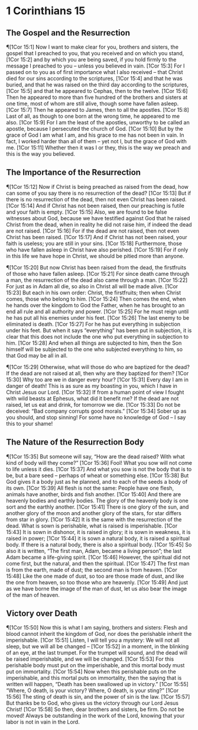 # 1 Corinthians 15

## The Gospel and the Resurrection
¶[1Cor 15:1] Now I want to make clear for you, brothers and sisters, the gospel that I preached to you, that you received and on which you stand,
[1Cor 15:2] and by which you are being saved, if you hold firmly to the message I preached to you – unless you believed in vain.
[1Cor 15:3] For I passed on to you as of first importance what I also received – that Christ died for our sins according to the scriptures,
[1Cor 15:4] and that he was buried, and that he was raised on the third day according to the scriptures,
[1Cor 15:5] and that he appeared to Cephas, then to the twelve.
[1Cor 15:6] Then he appeared to more than five hundred of the brothers and sisters at one time, most of whom are still alive, though some have fallen asleep.
[1Cor 15:7] Then he appeared to James, then to all the apostles.
[1Cor 15:8] Last of all, as though to one born at the wrong time, he appeared to me also.
[1Cor 15:9] For I am the least of the apostles, unworthy to be called an apostle, because I persecuted the church of God.
[1Cor 15:10] But by the grace of God I am what I am, and his grace to me has not been in vain. In fact, I worked harder than all of them – yet not I, but the grace of God with me.
[1Cor 15:11] Whether then it was I or they, this is the way we preach and this is the way you believed.

## The Importance of the Resurrection
¶[1Cor 15:12] Now if Christ is being preached as raised from the dead, how can some of you say there is no resurrection of the dead?
[1Cor 15:13] But if there is no resurrection of the dead, then not even Christ has been raised.
[1Cor 15:14] And if Christ has not been raised, then our preaching is futile and your faith is empty.
[1Cor 15:15] Also, we are found to be false witnesses about God, because we have testified against God that he raised Christ from the dead, when in reality he did not raise him, if indeed the dead are not raised.
[1Cor 15:16] For if the dead are not raised, then not even Christ has been raised.
[1Cor 15:17] And if Christ has not been raised, your faith is useless; you are still in your sins.
[1Cor 15:18] Furthermore, those who have fallen asleep in Christ have also perished.
[1Cor 15:19] For if only in this life we have hope in Christ, we should be pitied more than anyone.

¶[1Cor 15:20] But now Christ has been raised from the dead, the firstfruits of those who have fallen asleep.
[1Cor 15:21] For since death came through a man, the resurrection of the dead also came through a man.
[1Cor 15:22] For just as in Adam all die, so also in Christ all will be made alive.
[1Cor 15:23] But each in his own order: Christ, the firstfruits; then when Christ comes, those who belong to him.
[1Cor 15:24] Then comes the end, when he hands over the kingdom to God the Father, when he has brought to an end all rule and all authority and power.
[1Cor 15:25] For he must reign until he has put all his enemies under his feet.
[1Cor 15:26] The last enemy to be eliminated is death.
[1Cor 15:27] For he has put everything in subjection under his feet. But when it says “everything” has been put in subjection, it is clear that this does not include the one who put everything in subjection to him.
[1Cor 15:28] And when all things are subjected to him, then the Son himself will be subjected to the one who subjected everything to him, so that God may be all in all.

¶[1Cor 15:29] Otherwise, what will those do who are baptized for the dead? If the dead are not raised at all, then why are they baptized for them?
[1Cor 15:30] Why too are we in danger every hour?
[1Cor 15:31] Every day I am in danger of death! This is as sure as my boasting in you, which I have in Christ Jesus our Lord.
[1Cor 15:32] If from a human point of view I fought with wild beasts at Ephesus, what did it benefit me? If the dead are not raised, let us eat and drink, for tomorrow we die.
[1Cor 15:33] Do not be deceived: “Bad company corrupts good morals.”
[1Cor 15:34] Sober up as you should, and stop sinning! For some have no knowledge of God – I say this to your shame!

## The Nature of the Resurrection Body
¶[1Cor 15:35] But someone will say, “How are the dead raised? With what kind of body will they come?”
[1Cor 15:36] Fool! What you sow will not come to life unless it dies.
[1Cor 15:37] And what you sow is not the body that is to be, but a bare seed – perhaps of wheat or something else.
[1Cor 15:38] But God gives it a body just as he planned, and to each of the seeds a body of its own.
[1Cor 15:39] All flesh is not the same: People have one flesh, animals have another, birds and fish another.
[1Cor 15:40] And there are heavenly bodies and earthly bodies. The glory of the heavenly body is one sort and the earthly another.
[1Cor 15:41] There is one glory of the sun, and another glory of the moon and another glory of the stars, for star differs from star in glory.
[1Cor 15:42] It is the same with the resurrection of the dead. What is sown is perishable, what is raised is imperishable.
[1Cor 15:43] It is sown in dishonor, it is raised in glory; it is sown in weakness, it is raised in power;
[1Cor 15:44] it is sown a natural body, it is raised a spiritual body. If there is a natural body, there is also a spiritual body.
[1Cor 15:45] So also it is written, “The first man, Adam, became a living person”; the last Adam became a life-giving spirit.
[1Cor 15:46] However, the spiritual did not come first, but the natural, and then the spiritual.
[1Cor 15:47] The first man is from the earth, made of dust; the second man is from heaven.
[1Cor 15:48] Like the one made of dust, so too are those made of dust, and like the one from heaven, so too those who are heavenly.
[1Cor 15:49] And just as we have borne the image of the man of dust, let us also bear the image of the man of heaven.

## Victory over Death
¶[1Cor 15:50] Now this is what I am saying, brothers and sisters: Flesh and blood cannot inherit the kingdom of God, nor does the perishable inherit the imperishable.
[1Cor 15:51] Listen, I will tell you a mystery: We will not all sleep, but we will all be changed –
[1Cor 15:52] in a moment, in the blinking of an eye, at the last trumpet. For the trumpet will sound, and the dead will be raised imperishable, and we will be changed.
[1Cor 15:53] For this perishable body must put on the imperishable, and this mortal body must put on immortality.
[1Cor 15:54] Now when this perishable puts on the imperishable, and this mortal puts on immortality, then the saying that is written will happen, “Death has been swallowed up in victory.”
[1Cor 15:55] “Where, O death, is your victory? Where, O death, is your sting?”
[1Cor 15:56] The sting of death is sin, and the power of sin is the law.
[1Cor 15:57] But thanks be to God, who gives us the victory through our Lord Jesus Christ!
[1Cor 15:58] So then, dear brothers and sisters, be firm. Do not be moved! Always be outstanding in the work of the Lord, knowing that your labor is not in vain in the Lord.
